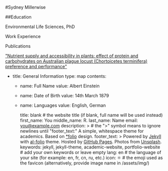 #Sydney Millerwise

##Education

Environmental Life Sciences, PhD

Work Experience

Publications

["Nutrient supply and accessibility in plants: effect of protein and carbohydrates on Australian plague locust (Chortoicetes terminifera) preference and performance"](https://www.frontiersin.org/articles/10.3389/finsc.2023.1110518/full)


- title: General Information
  type: map
  contents:
    - name: Full Name
      value: Albert Einstein
    - name: Date of Birth
      value: 14th March 1879
    - name: Languages
      value: English, German

      title: blank # the website title (if blank, full name will be used instead)
first_name: You
middle_name: R.
last_name: Name
email: you@example.com
description: > # the ">" symbol means to ignore newlines until "footer_text:"
  A simple, whitespace theme for academics. Based on [*folio](https://github.com/bogoli/-folio) design.
footer_text: >
  Powered by <a href="https://jekyllrb.com/" target="_blank">Jekyll</a> with <a href="https://github.com/alshedivat/al-folio">al-folio</a> theme.
  Hosted by <a href="https://pages.github.com/" target="_blank">GitHub Pages</a>.
  Photos from <a href="https://unsplash.com" target="_blank">Unsplash</a>.
keywords: jekyll, jekyll-theme, academic-website, portfolio-website # add your own keywords or leave empty
lang: en # the language of your site (for example: en, fr, cn, ru, etc.)
icon: ⚛️ # the emoji used as the favicon (alternatively, provide image name in /assets/img/)

